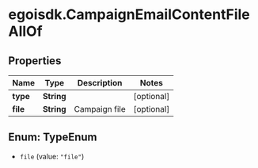 # egoisdk.CampaignEmailContentFileAllOf

## Properties

Name | Type | Description | Notes
------------ | ------------- | ------------- | -------------
**type** | **String** |  | [optional] 
**file** | **String** | Campaign file | [optional] 



## Enum: TypeEnum


* `file` (value: `"file"`)




